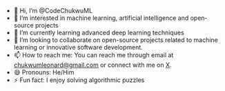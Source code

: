 - 👋 Hi, I’m @CodeChukwuML
- 👀 I’m interested in machine learning, artificial intelligence and open-source projects 
- 🌱 I’m currently learning advanced deep learning techniques 
- 💞️ I’m looking to collaborate on open-source projects related to machine learning or innovative software development.
- 📫 How to reach me: You can reach me through email at chukwumleonard@gmail.com or connect with me on [X](https://x.com/hesleons?s=09).
- 😄 Pronouns: He/Him
- ⚡ Fun fact:  I enjoy solving algorithmic puzzles
